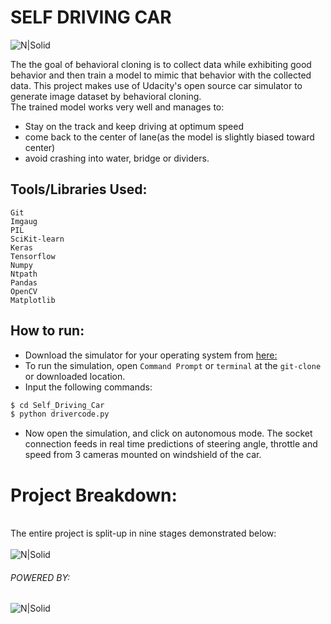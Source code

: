 # SELF DRIVING CAR

![N|Solid](https://i.ibb.co/59fN4qm/Webp-net-resizeimage-2.png)

The the goal of behavioral cloning is to collect data while exhibiting good behavior and then train a model to mimic that behavior with the collected data. This project makes use of Udacity's open source car simulator to generate image dataset by behavioral cloning. 
<br>The trained model works very well and manages to:</br>
- Stay on the track and keep driving at optimum speed
- come back to the center of lane(as the model is slightly biased toward center)
- avoid crashing into water, bridge or dividers.

## Tools/Libraries Used:
```
Git
Imgaug
PIL
SciKit-learn
Keras
Tensorflow
Numpy
Ntpath
Pandas
OpenCV
Matplotlib
```

## How to run:
* Download the simulator for your operating system from [here: ](https://github.com/udacity/self-driving-car-sim)
* To run the simulation, open ```Command Prompt``` or ```terminal``` at the ```git-clone``` or downloaded location.
* Input the following commands:
```sh
$ cd Self_Driving_Car
$ python drivercode.py
```
* Now open the simulation, and click on autonomous mode. The socket connection feeds in real time predictions of steering angle, throttle and speed from 3 cameras mounted on windshield of the car.

# Project Breakdown:
<br>The entire project is split-up in nine stages demonstrated below: </br>
<br>![N|Solid](https://i.ibb.co/8mB14v0/Untitled-Diagram.png)</br>
###### POWERED BY:
![N|Solid](https://blog.keras.io/img/keras-tensorflow-logo.jpg)


